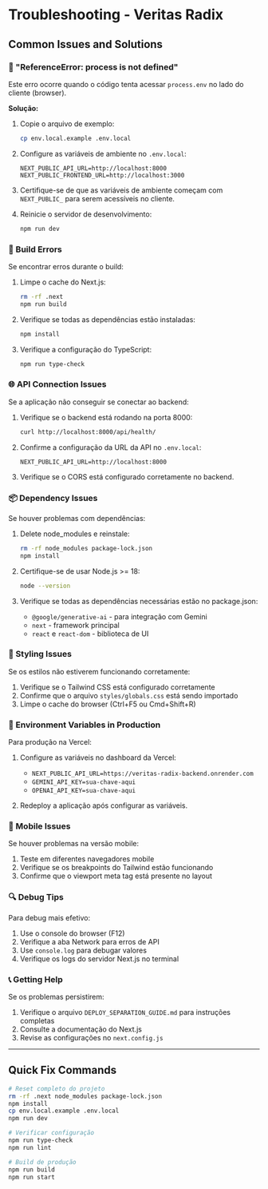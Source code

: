# Troubleshooting - Veritas Radix

## Common Issues and Solutions

### 🚨 "ReferenceError: process is not defined"

Este erro ocorre quando o código tenta acessar `process.env` no lado do cliente (browser).

**Solução:**
1. Copie o arquivo de exemplo:
   ```bash
   cp env.local.example .env.local
   ```

2. Configure as variáveis de ambiente no `.env.local`:
   ```env
   NEXT_PUBLIC_API_URL=http://localhost:8000
   NEXT_PUBLIC_FRONTEND_URL=http://localhost:3000
   ```

3. Certifique-se de que as variáveis de ambiente começam com `NEXT_PUBLIC_` para serem acessíveis no cliente.

4. Reinicie o servidor de desenvolvimento:
   ```bash
   npm run dev
   ```

### 🔧 Build Errors

Se encontrar erros durante o build:

1. Limpe o cache do Next.js:
   ```bash
   rm -rf .next
   npm run build
   ```

2. Verifique se todas as dependências estão instaladas:
   ```bash
   npm install
   ```

3. Verifique a configuração do TypeScript:
   ```bash
   npm run type-check
   ```

### 🌐 API Connection Issues

Se a aplicação não conseguir se conectar ao backend:

1. Verifique se o backend está rodando na porta 8000:
   ```bash
   curl http://localhost:8000/api/health/
   ```

2. Confirme a configuração da URL da API no `.env.local`:
   ```env
   NEXT_PUBLIC_API_URL=http://localhost:8000
   ```

3. Verifique se o CORS está configurado corretamente no backend.

### 📦 Dependency Issues

Se houver problemas com dependências:

1. Delete node_modules e reinstale:
   ```bash
   rm -rf node_modules package-lock.json
   npm install
   ```

2. Certifique-se de usar Node.js >= 18:
   ```bash
   node --version
   ```

3. Verifique se todas as dependências necessárias estão no package.json:
   - `@google/generative-ai` - para integração com Gemini
   - `next` - framework principal
   - `react` e `react-dom` - biblioteca de UI

### 🎨 Styling Issues

Se os estilos não estiverem funcionando corretamente:

1. Verifique se o Tailwind CSS está configurado corretamente
2. Confirme que o arquivo `styles/globals.css` está sendo importado
3. Limpe o cache do browser (Ctrl+F5 ou Cmd+Shift+R)

### 🔐 Environment Variables in Production

Para produção na Vercel:

1. Configure as variáveis no dashboard da Vercel:
   - `NEXT_PUBLIC_API_URL=https://veritas-radix-backend.onrender.com`
   - `GEMINI_API_KEY=sua-chave-aqui`
   - `OPENAI_API_KEY=sua-chave-aqui`

2. Redeploy a aplicação após configurar as variáveis.

### 📱 Mobile Issues

Se houver problemas na versão mobile:

1. Teste em diferentes navegadores mobile
2. Verifique se os breakpoints do Tailwind estão funcionando
3. Confirme que o viewport meta tag está presente no layout

### 🔍 Debug Tips

Para debug mais efetivo:

1. Use o console do browser (F12)
2. Verifique a aba Network para erros de API
3. Use `console.log` para debugar valores
4. Verifique os logs do servidor Next.js no terminal

### 📞 Getting Help

Se os problemas persistirem:

1. Verifique o arquivo `DEPLOY_SEPARATION_GUIDE.md` para instruções completas
2. Consulte a documentação do Next.js
3. Revise as configurações no `next.config.js`

---

## Quick Fix Commands

```bash
# Reset completo do projeto
rm -rf .next node_modules package-lock.json
npm install
cp env.local.example .env.local
npm run dev

# Verificar configuração
npm run type-check
npm run lint

# Build de produção
npm run build
npm run start
```